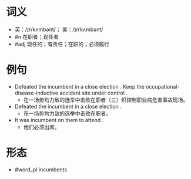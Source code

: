 # 词义
- 英：/ɪnˈkʌmbənt/； 美：/ɪnˈkʌmbənt/
- #n 在职者；现任者
- #adj 现任的；有责任；在职的；必须履行
# 例句
- Defeated the incumbent in a close election . Keep the occupational-disease-inductive accident site under control .
	- 在一场势均力敌的选举中击败在职者（三）织控制职业病危害事故现场。
- Defeated the incumbent in a close election .
	- 在一场势均力敌的选举中击败在职者。
- It was incumbent on them to attend .
	- 他们必须出席。
# 形态
- #word_pl incumbents

